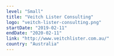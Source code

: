 ```yaml
---
level: "Small"
title: "Veitch Lister Consulting"
logo: "veitch-lister-consulting.png"
startDate: "2019-02-11"
endDate: "2020-02-11"
link: "http://www.veitchlister.com.au/"
country: "Australia"
---
```

